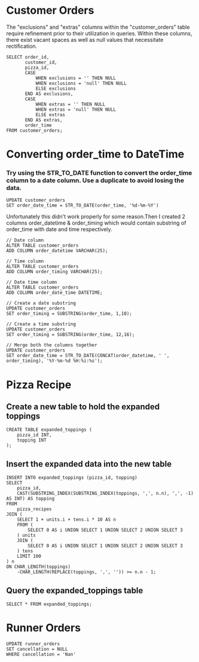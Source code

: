 # Customer Orders

The "exclusions" and "extras" columns within the "customer_orders" table require refinement prior to their utilization in queries. Within these columns, there exist vacant spaces as well as null values that necessitate rectification.

```
SELECT order_id,
       customer_id,
       pizza_id,
       CASE
           WHEN exclusions = '' THEN NULL
           WHEN exclusions = 'null' THEN NULL
           ELSE exclusions
       END AS exclusions,
       CASE
           WHEN extras = '' THEN NULL
           WHEN extras = 'null' THEN NULL
           ELSE extras
       END AS extras,
       order_time
FROM customer_orders;
```
# Converting order_time to DateTime

### Try using the STR_TO_DATE function to convert the order_time column to a date column. Use a duplicate to avoid losing the data.

```
UPDATE customer_orders
SET order_date_time = STR_TO_DATE(order_time, '%d-%m-%Y')
```

Unfortunately this didn't work properly for some reason.Then I created 2 columns order_datetime & order_timing which would contain substring of order_time with date and time respectively.

```
// Date column
ALTER TABLE customer_orders
ADD COLUMN order_datetime VARCHAR(25);

// Time column
ALTER TABLE customer_orders
ADD COLUMN order_timing VARCHAR(25);

// Date time column
ALTER TABLE customer_orders
ADD COLUMN order_date_time DATETIME;

// Create a date substring
UPDATE customer_orders 
SET order_timing = SUBSTRING(order_time, 1,10);

// Create a time substring
UPDATE customer_orders 
SET order_timing = SUBSTRING(order_time, 12,16);

// Merge both the columns together
UPDATE customer_orders
SET order_date_time = STR_TO_DATE(CONCAT(order_datetime, ' ', order_timing), '%Y-%m-%d %H:%i:%s');

```


# Pizza Recipe

## Create a new table to hold the expanded toppings
```
CREATE TABLE expanded_toppings (
    pizza_id INT,
    topping INT
);
```

## Insert the expanded data into the new table
```
INSERT INTO expanded_toppings (pizza_id, topping)
SELECT
    pizza_id,
    CAST(SUBSTRING_INDEX(SUBSTRING_INDEX(toppings, ',', n.n), ',', -1) AS INT) AS topping
FROM
    pizza_recipes
JOIN (
    SELECT 1 + units.i + tens.i * 10 AS n
    FROM (
        SELECT 0 AS i UNION SELECT 1 UNION SELECT 2 UNION SELECT 3
    ) units
    JOIN (
        SELECT 0 AS i UNION SELECT 1 UNION SELECT 2 UNION SELECT 3
    ) tens
    LIMIT 100
) n
ON CHAR_LENGTH(toppings)
    -CHAR_LENGTH(REPLACE(toppings, ',', '')) >= n.n - 1;

```

## Query the expanded_toppings table
```
SELECT * FROM expanded_toppings;
```

# Runner Orders

```
UPDATE runner_orders
SET cancellation = NULL
WHERE cancellation = 'Nan'
```